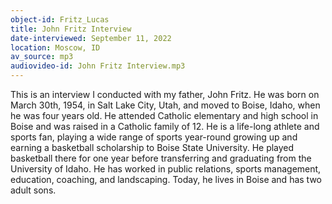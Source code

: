 ```yaml
---
object-id: Fritz_Lucas
title: John Fritz Interview
date-interviewed: September 11, 2022
location: Moscow, ID
av_source: mp3
audiovideo-id: John Fritz Interview.mp3
---
```


 This is an interview I conducted with my father, John Fritz. He was born on March 30th, 1954, in Salt Lake City, Utah, and moved to Boise, Idaho, when he was four years old. He attended Catholic elementary and high school in Boise and was raised in a Catholic family of 12. He is a life-long athlete and sports fan, playing a wide range of sports year-round growing up and earning a basketball scholarship to Boise State University. He played basketball there for one year before transferring and graduating from the University of Idaho. He has worked in public relations, sports management, education, coaching, and landscaping. Today, he lives in Boise and has two adult sons.  
